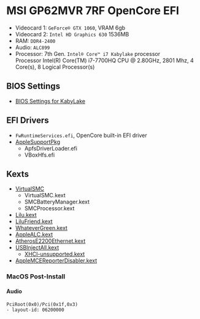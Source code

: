 # MSI GP62MVR 7RF OpenCore EFI
- Videocard 1: `GeForce® GTX 1060`, VRAM 6gb
- Videocard 2: `Intel HD Graphics 630` 1536MB
- RAM: `DDR4-2400`
- Audio: `ALC899`
- Processor: 7th Gen. `Intel® Core™ i7 Kabylake` processor  
  Processor Intel(R) Core(TM) i7-7700HQ CPU @ 2.80GHz, 2801 Mhz, 4 Core(s), 8 Logical Processor(s)
  
## BIOS Settings
- [BIOS Settings for KabyLake](https://khronokernel-2.gitbook.io/opencore-vanilla-desktop-guide/intel-config.plist/kaby-lake#intel-bios-settings)

## EFI Drivers
- `FwRuntimeServices.efi`, OpenCore built-in EFI driver
- [AppleSupportPkg](https://github.com/acidanthera/AppleSupportPkg)
  - ApfsDriverLoader.efi
  - VBoxHfs.efi

## Kexts
- [VirtualSMC](https://github.com/acidanthera/VirtualSMC)
  - VirtualSMC.kext
  - SMCBatteryManager.kext
  - SMCProcessor.kext
- [Lilu.kext](https://github.com/acidanthera/Lilu)
- [LiluFriend.kext](https://github.com/PMheart/LiluFriend)
- [WhateverGreen.kext](https://github.com/acidanthera/WhateverGreen)
- [AppleALC.kext](https://github.com/acidanthera/AppleALC)
- [AtherosE2200Ethernet.kext](https://github.com/Mieze/AtherosE2200Ethernet)
- [USBInjectAll.kext](https://bitbucket.org/RehabMan/os-x-usb-inject-all/downloads/)
  - [XHCI-unsupported.kext](https://github.com/RehabMan/OS-X-USB-Inject-All)
- [AppleMCEReporterDisabler.kext](https://github.com/acidanthera/bugtracker/files/3703498/AppleMCEReporterDisabler.kext.zip)

### MacOS Post-Install

#### Audio
```
PciRoot(0x0)/Pci(0x1f,0x3)
- layout-id: 06200000
```
